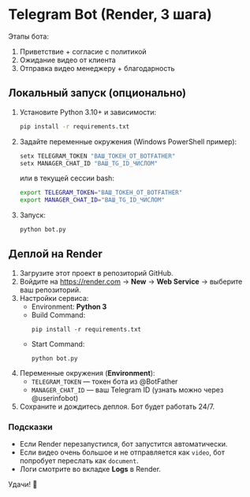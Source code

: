 
# Telegram Bot (Render, 3 шага)

Этапы бота:
1. Приветствие + согласие с политикой
2. Ожидание видео от клиента
3. Отправка видео менеджеру + благодарность

## Локальный запуск (опционально)
1. Установите Python 3.10+ и зависимости:
   ```bash
   pip install -r requirements.txt
   ```
2. Задайте переменные окружения (Windows PowerShell пример):
   ```powershell
   setx TELEGRAM_TOKEN "ВАШ_ТОКЕН_ОТ_BOTFATHER"
   setx MANAGER_CHAT_ID "ВАШ_TG_ID_ЧИСЛОМ"
   ```
   или в текущей сессии bash:
   ```bash
   export TELEGRAM_TOKEN="ВАШ_ТОКЕН_ОТ_BOTFATHER"
   export MANAGER_CHAT_ID="ВАШ_TG_ID_ЧИСЛОМ"
   ```
3. Запуск:
   ```bash
   python bot.py
   ```

## Деплой на Render
1. Загрузите этот проект в репозиторий GitHub.
2. Войдите на https://render.com → **New** → **Web Service** → выберите ваш репозиторий.
3. Настройки сервиса:
   - Environment: **Python 3**
   - Build Command:
     ```
     pip install -r requirements.txt
     ```
   - Start Command:
     ```
     python bot.py
     ```
4. Переменные окружения (**Environment**):
   - `TELEGRAM_TOKEN` — токен бота из @BotFather
   - `MANAGER_CHAT_ID` — ваш Telegram ID (узнать можно через @userinfobot)
5. Сохраните и дождитесь деплоя. Бот будет работать 24/7.

### Подсказки
- Если Render перезапустился, бот запустится автоматически.
- Если видео очень большое и не отправляется как `video`, бот попробует переслать как `document`.
- Логи смотрите во вкладке **Logs** в Render.

Удачи! 🚀

